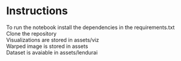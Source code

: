 # Instructions
To run the notebook install the dependencies in the requirements.txt  
Clone the repository  
Visualizations are stored in assets/viz  
Warped image is stored in assets  
Dataset is avaiable in assets/lendurai  
